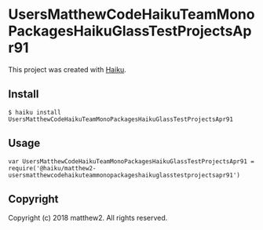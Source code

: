 # UsersMatthewCodeHaikuTeamMonoPackagesHaikuGlassTestProjectsApr91

This project was created with [Haiku](https://haiku.ai).

## Install

```
$ haiku install UsersMatthewCodeHaikuTeamMonoPackagesHaikuGlassTestProjectsApr91
```

## Usage

```
var UsersMatthewCodeHaikuTeamMonoPackagesHaikuGlassTestProjectsApr91 = require('@haiku/matthew2-usersmatthewcodehaikuteammonopackageshaikuglasstestprojectsapr91')
```

## Copyright

Copyright (c) 2018 matthew2. All rights reserved.